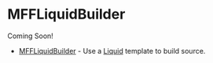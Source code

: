 # MFFLiquidBuilder

Coming Soon!

- [MFFLiquidBuilder](../../api/MavFiFoundation.SourceGenerators.Builders.MFFLiquidBuilder.yml) - Use a [Liquid](https://shopify.github.io/liquid/) template to build source.
